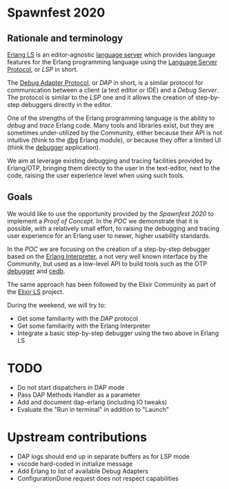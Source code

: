 # Spawnfest 2020

## Rationale and terminology

[Erlang LS](http://erlang-ls.github.io/) is an editor-agnostic
[language server](erlang-ls.github.io) which provides language
features for the Erlang programming language using the [Language
Server
Protocol](https://microsoft.github.io/language-server-protocol/), or
_LSP_ in short.

The [Debug Adapter
Protocol](https://microsoft.github.io/debug-adapter-protocol/), or
_DAP_ in short, is a similar protocol for communication between a
client (a text editor or IDE) and a _Debug Server_. The protocol is
similar to the _LSP_ one and it allows the creation of step-by-step
debuggers directly in the editor.

One of the strengths of the Erlang programming language is the ability
to _debug_ and _trace_ Erlang code. Many tools and libraries exist,
but they are sometimes under-utilized by the Community, either because
their API is not intuitive (think to the
[dbg](https://erlang.org/doc/man/dbg.html) Erlang module), or because
they offer a limited UI (think the
[debugger](http://erlang.org/doc/apps/debugger/debugger_chapter.html)
application).

We aim at leverage existing debugging and tracing facilities provided
by Erlang/OTP, bringing them directly to the user in the text-editor,
next to the code, raising the user experience level when using such
tools.

## Goals

We would like to use the opportunity provided by the _Spawnfest 2020_
to implement a _Proof of Concept_. In the _POC_ we demonstrate that it
is possible, with a relatively small effort, to raising the debugging
and tracing user experience for an Erlang user to newer, higher
usability standards.

In the _POC_ we are focusing on the creation of a step-by-step
debugger based on the [Erlang
Interpreter](http://erlang.org/doc/man/int.html), a not very well
known interface by the Community, but used as a low-level API to build
tools such as the OTP
[debugger](http://erlang.org/doc/man/debugger.html) and
[cedb](https://github.com/hachreak/cedb).

The same approach has been followed by the Elixir Community as part of
the [Elixir LS](https://github.com/elixir-lsp/elixir-ls) project.

During the weekend, we will try to:

* Get some familiarity with the _DAP_ protocol
* Get some familiarity with the Erlang Interpreter
* Integrate a basic step-by-step debugger using the two above in Erlang LS

# TODO

* Do not start dispatchers in DAP mode
* Pass DAP Methods Handler as a parameter
* Add and document dap-erlang (including IO tweaks)
* Evaluate the "Run in terminal" in addition to "Launch"

# Upstream contributions

* DAP logs should end up in separate buffers as for LSP mode
* vscode hard-coded in initialize message
* Add Erlang to list of available Debug Adapters
* ConfigurationDone request does not respect capabilities
